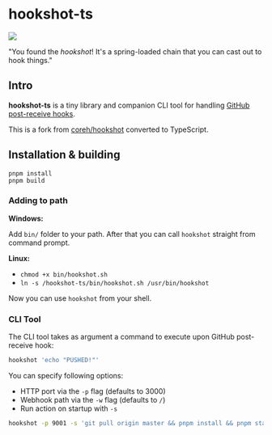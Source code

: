 # hookshot-ts

![](http://i.cloudup.com/i_vGKjtQcY2.png)

"You found the _hookshot_! It's a spring-loaded chain that you can cast out to hook things."

## Intro

**hookshot-ts** is a tiny library and companion CLI tool for handling [GitHub post-receive hooks](https://help.github.com/articles/post-receive-hooks).

This is a fork from [coreh/hookshot](oreh/hookshot) converted to TypeScript.

## Installation & building

```
pnpm install
pnpm build
```

### Adding to path

**Windows:**

Add `bin/` folder to your path. After that you can call `hookshot` straight from command prompt.

**Linux:**

- `chmod +x bin/hookshot.sh`
- `ln -s /hookshot-ts/bin/hookshot.sh /usr/bin/hookshot`

Now you can use `hookshot` from your shell.

### CLI Tool

The CLI tool takes as argument a command to execute upon GitHub post-receive hook:

```bash
hookshot 'echo "PUSHED!"'
```

You can specify following options:

- HTTP port via the `-p` flag (defaults to 3000)
- Webhook path via the `-w` flag (defaults to `/`)
- Run action on startup with `-s`

```bash
hookshot -p 9001 -s 'git pull origin master && pnpm install && pnpm start'
```
